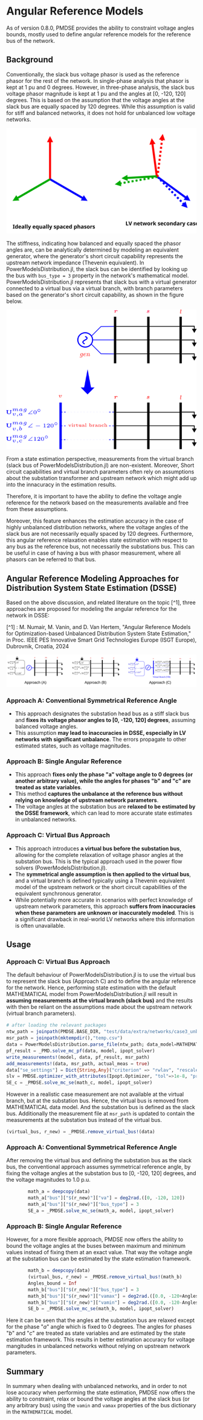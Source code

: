 # Angular Reference Models 
As of version 0.8.0, PMDSE provides the ability to constraint voltage angles bounds, mostly used to define angular reference models for the reference bus of the network. 

## Background 

Conventionally, the slack bus voltage phasor is used as the reference phasor for the rest of the network. In single-phase analysis that phasor is kept at 1 pu and 0 degrees. However, in three-phase analysis, the slack bus voltage phasor magnitude is kept at 1 pu and the angles at [0, -120, 120] degrees. This is based on the assumption that the voltage angles at the slack bus are equally spaced by 120 degrees. While this assumption is valid for stiff and balanced networks, it does not hold for unbalanced low voltage networks. 



![Phasors-Assumption-LV](slackPhasors.svg)

The stiffness, indicating how balanced and equally spaced the phasor angles are, can be analytically determined by modeling an equivalent generator, where the generator's short circuit capability represents the upstream network impedance (Thevenin equivalent). In PowerModelsDistribution.jl, the slack bus can be identified by looking up the bus with `bus_type = 3` property in the network's mathematical model. PowerModelsDistribution.jl represents that slack bus with a virtual generator connected to a virtual bus via a virtual branch, with branch parameters based on the generator's short circuit capability, as shown in the figure below.

![PMD modelling of slack bus](PMDvb.png)

From a state estimation perspective, measurements from the virtual branch (slack bus of PowerModelsDistribution.jl) are non-existent. Moreover, Short circuit capabilities and virtual branch parameters often rely on assumptions about the substation transformer and upstream network which might add up into the innacuracy in the estimation results.

Therefore, it is important to have the ability to define the voltage angle reference for the network based on the measurements available and free from these assumptions. 

Moreover, this feature enhances the estimation accuracy in the case of highly unbalanced distribution networks, where the voltage angles of the slack bus are not necessarily equally spaced by 120 degrees. Furthermore, this angular reference relaxation enables state estimation with respect to any bus as the reference bus, not necessarily the substations bus. This can be useful in case of having a bus with phasor measurement, where all phasors can be referred to that bus.

## Angular Reference Modeling Approaches for Distribution System State Estimation (DSSE)
Based on the above discussion, and related literature on the topic [^1], three approaches are proposed for modeling the angular reference for the network in DSSE:

[^1] : M. Numair, M. Vanin, and D. Van Hertem, "Angular Reference Models for Optimization-based Unbalanced Distribution System State Estimation," in Proc. IEEE PES Innovative Smart Grid Technologies Europe (ISGT Europe), Dubrovnik, Croatia, 2024

![Example for three approaches](threeApproaches.svg)


### **Approach A: Conventional Symmetrical Reference Angle**

*   This approach designates the substation head bus as a stiff slack bus and **fixes its voltage phasor angles to [0, -120, 120] degrees**, assuming balanced voltage angles.
*   This assumption **may lead to inaccuracies in DSSE, especially in LV networks with significant unbalance**. The errors propagate to other estimated states, such as voltage magnitudes.

### **Approach B: Single Angular Reference**

*   This approach **fixes only the phase "a" voltage angle to 0 degrees (or another arbitrary value), while the angles for phases "b" and "c" are treated as state variables**.
*   This method **captures the unbalance at the reference bus without relying on knowledge of upstream network parameters**.
*   The voltage angles at the substation bus are **relaxed to be estimated by the DSSE framework**, which can lead to more accurate state estimates in unbalanced networks.

### **Approach C: Virtual Bus Approach**

*   This approach introduces **a virtual bus before the substation bus**, allowing for the complete relaxation of voltage phasor angles at the substation bus. This is the typical approach used in the power flow solvers (PowerModelsDistribution.jl). 
*   The **symmetrical angle assumption is then applied to the virtual bus**, and a virtual branch is defined typically using a Thevenin equivalent model of the upstream network or the short circuit capabilities of the equivalent synchronous generator.
*   While potentially more accurate in scenarios with perfect knowledge of upstream network parameters, this approach **suffers from inaccuracies when these parameters are unknown or inaccurately modeled**. This is a significant drawback in real-world LV networks where this information is often unavailable.

## Usage


### **Approach C: Virtual Bus Approach**
The default behaviour of PowerModelsDistribution.jl is to use the virtual bus to represent the slack bus (Approach C) and to define the angular reference for the network. Hence, performing state estimation with the default MATHEMATICAL model from PowerModelsDistribution.jl will result in **assuming measurements at the virtual branch (slack bus)** and the results with then be reliant on the assumptions made about the upstream network (virtual branch parameters).


```julia
# after loading the relevant packages
ntw_path = joinpath(PMDSE.BASE_DIR, "test/data/extra/networks/case3_unbalanced.dss")
msr_path = joinpath(mktempdir(),"temp.csv")
data = PowerModelsDistribution.parse_file(ntw_path; data_model=MATHEMATICAL)
pf_result = _PMD.solve_mc_pf(data, model, ipopt_solver)
write_measurements!(model, data, pf_result, msr_path)
add_measurements!(data, msr_path, actual_meas = true)
data["se_settings"] = Dict{String,Any}("criterion" => "rwlav", "rescaler" => 1)
slv = PMDSE.optimizer_with_attributes(Ipopt.Optimizer, "tol"=>1e-8, "print_level"=>0)
SE_c = _PMDSE.solve_mc_se(math_c, model, ipopt_solver)
```

However in a realistic case measurement are not available at the virtual branch, but at the substation bus. Hence, the virtual bus is removed from  MATHEMATICAL data model. And the substation bus is defined as the slack bus.  Additionally the measurement file at `msr_path` is updated to contain the measurements at the substation bus instead of the virtual bus. 

```julia
(virtual_bus, r_new) = _PMDSE.remove_virtual_bus!(data) 
```

### **Approach A: Conventional Symmetrical Reference Angle**


After removing the virtual bus and defining the substation bus as the slack bus, the conventional approach assumes symmetrical reference angle, by fixing the voltage angles at the substation bus to [0, -120, 120] degrees, and the voltage magnitudes to 1.0 p.u.  

```julia
        math_a = deepcopy(data)
        math_a["bus"]["$(r_new)"]["va"] = deg2rad.([0, -120, 120])
        math_a["bus"]["$(r_new)"]["bus_type"] = 3
        SE_a = _PMDSE.solve_mc_se(math_a, model, ipopt_solver)
```

### **Approach B: Single Angular Reference**

However, for a more flexible approach, PMDSE now offers the ability to bound the voltage angles at the buses between maximum and minimum values instead of fixing them at an exact value. That way the voltage angle at the substation bus can be estimated by the state estimation framework. 



```julia
        math_b = deepcopy(data)
        (virtual_bus, r_new) = _PMDSE.remove_virtual_bus!(math_b) 
        Angles_bound = Inf 
        math_b["bus"]["$(r_new)"]["bus_type"] = 3
        math_b["bus"]["$(r_new)"]["vamax"] = deg2rad.([0.0, -120+Angles_bound, 120+Angles_bound])
        math_b["bus"]["$(r_new)"]["vamin"] = deg2rad.([0.0, -120-Angles_bound, 120-Angles_bound])
        SE_b = _PMDSE.solve_mc_se(math_b, model, ipopt_solver)
```

Here it can be seen that the angles at the substation bus are relaxed except for the phase "*a*" angle which is fixed to 0 degrees. The angles for phases "*b*" and "*c*" are treated as state variables and are estimated by the state estimation framework. This results in better estimation accuracy for voltage mangitudes in unbalanced networks without relying on upstream network parameters.


## Summary

In summary when dealing with unbalanced networks, and in order to not lose accuracy when performing the state estimation, PMDSE now offers the ability to constraint, relax or bound the voltage angles at the slack bus (or any arbitrary bus) using the `vamin` and `vamax` properties of the bus dictionary in the `MATHEMATICAL` model.



